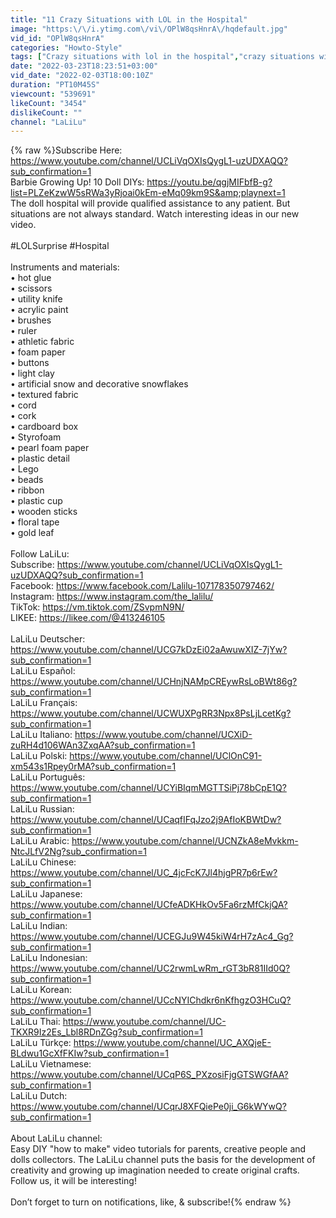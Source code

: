 ```yaml
---
title: "11 Crazy Situations with LOL in the Hospital"
image: "https:\/\/i.ytimg.com\/vi\/OPlW8qsHnrA\/hqdefault.jpg"
vid_id: "OPlW8qsHnrA"
categories: "Howto-Style"
tags: ["Crazy situations with lol in the hospital","crazy situations with lol","situations with lol"]
date: "2022-03-23T18:23:51+03:00"
vid_date: "2022-02-03T18:00:10Z"
duration: "PT10M45S"
viewcount: "539691"
likeCount: "3454"
dislikeCount: ""
channel: "LaLiLu"
---
```

{% raw %}Subscribe Here: <a rel="nofollow" target="blank" href="https://www.youtube.com/channel/UCLiVqOXIsQygL1-uzUDXAQQ?sub_confirmation=1">https://www.youtube.com/channel/UCLiVqOXIsQygL1-uzUDXAQQ?sub_confirmation=1</a><br />Barbie Growing Up! 10 Doll DIYs: <a rel="nofollow" target="blank" href="https://youtu.be/qgjMIFbfB-g?list=PLZeKzwW5sRWa3yRjoai0kEm-eMq09km9S&amp;playnext=1">https://youtu.be/qgjMIFbfB-g?list=PLZeKzwW5sRWa3yRjoai0kEm-eMq09km9S&amp;playnext=1</a><br />The doll hospital will provide qualified assistance to any patient. But situations are not always standard. Watch interesting ideas in our new video.<br /><br />#LOLSurprise #Hospital<br /><br />Instruments and materials:<br />• hot glue<br />• scissors<br />• utility knife<br />• acrylic paint<br />• brushes<br />• ruler<br />• athletic fabric<br />• foam paper<br />• buttons<br />• light clay<br />• artificial snow and decorative snowflakes<br />• textured fabric<br />• cord<br />• cork<br />• cardboard box<br />• Styrofoam <br />• pearl foam paper<br />• plastic detail<br />• Lego<br />• beads<br />• ribbon <br />• plastic cup<br />• wooden sticks<br />• floral tape<br />• gold leaf<br /><br />Follow LaLiLu:<br />Subscribe: <a rel="nofollow" target="blank" href="https://www.youtube.com/channel/UCLiVqOXIsQygL1-uzUDXAQQ?sub_confirmation=1">https://www.youtube.com/channel/UCLiVqOXIsQygL1-uzUDXAQQ?sub_confirmation=1</a><br />Facebook: <a rel="nofollow" target="blank" href="https://www.facebook.com/Lalilu-107178350797462/">https://www.facebook.com/Lalilu-107178350797462/</a><br />Instagram: <a rel="nofollow" target="blank" href="https://www.instagram.com/the_lalilu/">https://www.instagram.com/the_lalilu/</a><br />TikTok: <a rel="nofollow" target="blank" href="https://vm.tiktok.com/ZSvpmN9N/">https://vm.tiktok.com/ZSvpmN9N/</a> <br />LIKEE: <a rel="nofollow" target="blank" href="https://likee.com/@413246105">https://likee.com/@413246105</a><br /><br />LaLiLu Deutscher: <a rel="nofollow" target="blank" href="https://www.youtube.com/channel/UCG7kDzEi02aAwuwXIZ-7jYw?sub_confirmation=1">https://www.youtube.com/channel/UCG7kDzEi02aAwuwXIZ-7jYw?sub_confirmation=1</a><br />LaLiLu Español: <a rel="nofollow" target="blank" href="https://www.youtube.com/channel/UCHnjNAMpCREywRsLoBWt86g?sub_confirmation=1">https://www.youtube.com/channel/UCHnjNAMpCREywRsLoBWt86g?sub_confirmation=1</a><br />LaLiLu Français: <a rel="nofollow" target="blank" href="https://www.youtube.com/channel/UCWUXPgRR3Npx8PsLjLcetKg?sub_confirmation=1">https://www.youtube.com/channel/UCWUXPgRR3Npx8PsLjLcetKg?sub_confirmation=1</a><br />LaLiLu Italiano: <a rel="nofollow" target="blank" href="https://www.youtube.com/channel/UCXiD-zuRH4d106WAn3ZxqAA?sub_confirmation=1">https://www.youtube.com/channel/UCXiD-zuRH4d106WAn3ZxqAA?sub_confirmation=1</a><br />LaLiLu Polski: <a rel="nofollow" target="blank" href="https://www.youtube.com/channel/UClOnC91-xm543s1Rpey0rMA?sub_confirmation=1">https://www.youtube.com/channel/UClOnC91-xm543s1Rpey0rMA?sub_confirmation=1</a><br />LaLiLu Português: <a rel="nofollow" target="blank" href="https://www.youtube.com/channel/UCYiBIqmMGTTSiPj78bCpE1Q?sub_confirmation=1">https://www.youtube.com/channel/UCYiBIqmMGTTSiPj78bCpE1Q?sub_confirmation=1</a><br />LaLiLu Russian: <a rel="nofollow" target="blank" href="https://www.youtube.com/channel/UCaqfIFqJzo2j9AfIoKBWtDw?sub_confirmation=1">https://www.youtube.com/channel/UCaqfIFqJzo2j9AfIoKBWtDw?sub_confirmation=1</a><br />LaLiLu Arabic: <a rel="nofollow" target="blank" href="https://www.youtube.com/channel/UCNZkA8eMvkkm-NtcJLfV2Ng?sub_confirmation=1">https://www.youtube.com/channel/UCNZkA8eMvkkm-NtcJLfV2Ng?sub_confirmation=1</a><br />LaLiLu Chinese: <a rel="nofollow" target="blank" href="https://www.youtube.com/channel/UC_4jcFcK7Jl4hjgPR7p6rEw?sub_confirmation=1">https://www.youtube.com/channel/UC_4jcFcK7Jl4hjgPR7p6rEw?sub_confirmation=1</a><br />LaLiLu Japanese: <a rel="nofollow" target="blank" href="https://www.youtube.com/channel/UCfeADKHkOv5Fa6rzMfCkjQA?sub_confirmation=1">https://www.youtube.com/channel/UCfeADKHkOv5Fa6rzMfCkjQA?sub_confirmation=1</a><br />LaLiLu Indian: <a rel="nofollow" target="blank" href="https://www.youtube.com/channel/UCEGJu9W45kiW4rH7zAc4_Gg?sub_confirmation=1">https://www.youtube.com/channel/UCEGJu9W45kiW4rH7zAc4_Gg?sub_confirmation=1</a><br />LaLiLu Indonesian: <a rel="nofollow" target="blank" href="https://www.youtube.com/channel/UC2rwmLwRm_rGT3bR81IId0Q?sub_confirmation=1">https://www.youtube.com/channel/UC2rwmLwRm_rGT3bR81IId0Q?sub_confirmation=1</a><br />LaLiLu Korean: <a rel="nofollow" target="blank" href="https://www.youtube.com/channel/UCcNYIChdkr6nKfhgzO3HCuQ?sub_confirmation=1">https://www.youtube.com/channel/UCcNYIChdkr6nKfhgzO3HCuQ?sub_confirmation=1</a><br />LaLiLu Thai: <a rel="nofollow" target="blank" href="https://www.youtube.com/channel/UC-TKXR9Iz2Es_Lbl8RDnZGg?sub_confirmation=1">https://www.youtube.com/channel/UC-TKXR9Iz2Es_Lbl8RDnZGg?sub_confirmation=1</a><br />LaLiLu Türkçe: <a rel="nofollow" target="blank" href="https://www.youtube.com/channel/UC_AXQjeE-BLdwu1GcXfFKIw?sub_confirmation=1">https://www.youtube.com/channel/UC_AXQjeE-BLdwu1GcXfFKIw?sub_confirmation=1</a><br />LaLiLu Vietnamese: <a rel="nofollow" target="blank" href="https://www.youtube.com/channel/UCqP6S_PXzosiFjgGTSWGfAA?sub_confirmation=1">https://www.youtube.com/channel/UCqP6S_PXzosiFjgGTSWGfAA?sub_confirmation=1</a><br />LaLiLu Dutch: <a rel="nofollow" target="blank" href="https://www.youtube.com/channel/UCqrJ8XFQiePe0ji_G6kWYwQ?sub_confirmation=1">https://www.youtube.com/channel/UCqrJ8XFQiePe0ji_G6kWYwQ?sub_confirmation=1</a><br /><br />About LaLiLu channel:<br />Easy DIY &quot;how to make&quot; video tutorials for parents, creative people and dolls collectors. The LaLiLu channel puts the basis for the development of creativity and growing up imagination needed to create original crafts. Follow us, it will be interesting!<br /><br />Don’t forget to turn on notifications, like, &amp; subscribe!{% endraw %}
